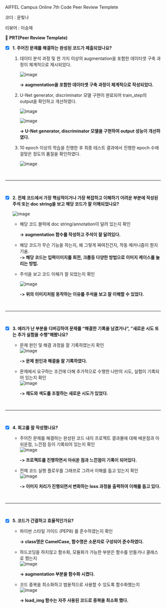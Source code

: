 
AIFFEL Campus Online 7th Code Peer Review Templete

코더 : 윤빛나

리뷰어 : 이승제

🔑 **PRT(Peer Review Template)**

- [x]  **1. 주어진 문제를 해결하는 완성된 코드가 제출되었나요?**
    1. 데이터 분석 과정 및 한 가지 이상의 augmentation을 포함한 데이터셋 구축 과정이 체계적으로 제시되었다.  
 
        ![image](https://github.com/happybin2013/AIFFEL_Queust_Bitna0403/assets/85716670/17662606-fb0f-4115-a812-01ba51b84598)

        **-> augmentation을 포함한 데이터셋 구축 과정이 체계적으로 작성되었다.**

       
    2. U-Net generator, discriminator 모델 구현이 완료되어 train_step의 output을 확인하고 개선하였다.  

        ![image](https://github.com/happybin2013/AIFFEL_Queust_Bitna0403/assets/85716670/f0deba5a-444e-4d43-aa7a-b9ece5885638)
     
        ![image](https://github.com/happybin2013/AIFFEL_Queust_Bitna0403/assets/85716670/bdf4d415-f223-4f0b-859a-3aef26213f96)
        
        **-> U-Net generator, discriminator 모델을 구현하여 output 성능이 개선하였다.**

       
    3. 10 epoch 이상의 학습을 진행한 후 최종 테스트 결과에서 진행한 epoch 수에 걸맞은 정도의 품질을 확인하였다.  
     
        ![image](https://github.com/happybin2013/AIFFEL_Queust_Bitna0403/assets/85716670/19bf813e-a2b6-4fa2-8fa1-b4e83382ba06)


<br/>

---

<br/>

- [x]  **2. 전체 코드에서 가장 핵심적이거나 가장 복잡하고 이해하기 어려운 부분에 작성된 
주석 또는 doc string을 보고 해당 코드가 잘 이해되었나요?**

    ![image](https://github.com/happybin2013/AIFFEL_Queust_Bitna0403/assets/85716670/eca48d6d-8556-40a1-abdc-5bbf598ed3b1)
  
    - 해당 코드 블럭에 doc string/annotation이 달려 있는지 확인  
        
        **-> augmentation 함수를 작성하고 주석이 잘 달려있다.**  


    - 해당 코드가 무슨 기능을 하는지, 왜 그렇게 짜여진건지, 작동 메커니즘이 뭔지 기술.  
        **-> 해당 코드는 입력이미지를 회전, 크롭등 다양한 방법으로 이미지 케이스를 늘리는 방법.**
    
    
    - 주석을 보고 코드 이해가 잘 되었는지 확인  
     
        ![image](https://github.com/happybin2013/AIFFEL_Queust_Bitna0403/assets/85716670/3eea4c2e-4fe5-4531-b6f7-8499f0f556d7)

        **-> 위의 이미지처럼 동작하는 이유를 주석을 보고 잘 이해할 수 있었다.**

<br/>

---

<br/>
        
- [x]  **3. 에러가 난 부분을 디버깅하여 문제를 “해결한 기록을 남겼거나”, ”새로운 시도 또는 추가 실험을 수행”해봤나요?**
    - 문제 원인 및 해결 과정을 잘 기록하였는지 확인  
        ![image](https://github.com/happybin2013/AIFFEL_Queust_Bitna0403/assets/85716670/5a09636b-899b-48e6-b955-fbca98148297)

        **-> 문제 원인과 해결을 잘 기록하였다.**


    - 문제에서 요구하는 조건에 더해 추가적으로 수행한 나만의 시도, 실험이 기록되어 있는지 확인  
        ![image](https://github.com/happybin2013/AIFFEL_Queust_Bitna0403/assets/85716670/33735974-3fbe-426f-bf75-fdc7411251d9)
  
        
        **-> 채도와 색도를 조절하는 새로운 시도가 있었다.**

<br/>

---

<br/>
        
- [x]  **4. 회고를 잘 작성했나요?**
    - 주어진 문제를 해결하는 완성된 코드 내지 프로젝트 결과물에 대해 배운점과 아쉬운점, 느낀점 등이 기록되어 있는지 확인  
        ![image](https://github.com/happybin2013/AIFFEL_Queust_Bitna0403/assets/85716670/b5cc5229-cebb-4bd3-bbc6-6c0f72beb45f)

        **-> 프로젝트를 진행하면서 아쉬운 점과 느낀점이 기록이 되어있다.**


    - 전체 코드 실행 플로우를 그래프로 그려서 이해를 돕고 있는지 확인  
        ![image](https://github.com/happybin2013/AIFFEL_Queust_Bitna0403/assets/85716670/450b0496-23a1-4b53-8a5c-d8f500ea115c)
        
        **-> 이미지 처리가 진행되면서 변화하는 loss 과정을 출력하여 이해를 돕고 있다.**

<br/>

---

<br/>
        
- [x]  **5. 코드가 간결하고 효율적인가요?**
    - 파이썬 스타일 가이드 (PEP8) 를 준수하였는지 확인  
        
        **-> class명은 CamelCase, 함수명은 소문자로 구성되어 준수하였다.**


    - 하드코딩을 하지않고 함수화, 모듈화가 가능한 부분은 함수를 만들거나 클래스로 짰는지  
        ![image](https://github.com/happybin2013/AIFFEL_Queust_Bitna0403/assets/85716670/3b6d0d79-5099-43e5-9789-1db8ff36a0dd)
  
        **-> augmentation 부분을 함수화 시켰다.**


    - 코드 중복을 최소화하고 범용적으로 사용할 수 있도록 함수화했는지  
        ![image](https://github.com/happybin2013/AIFFEL_Queust_Bitna0403/assets/85716670/8f8dc363-771d-4aa7-ac79-01dfde03ef6e)
  
        **-> load_img 함수는 자주 사용된 코드로 중복을 최소화 했다.**

